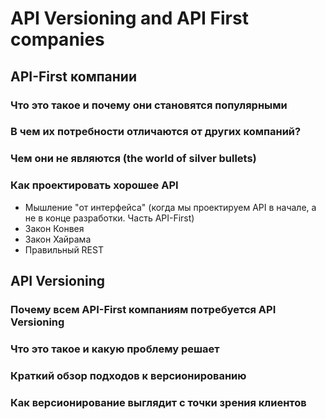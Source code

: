 # API Versioning and API First companies

## API-First компании

### Что это такое и почему они становятся популярными

### В чем их потребности отличаются от других компаний?

### Чем они не являются (the world of silver bullets)

### Как проектировать хорошее API

- Мышление "от интерфейса" (когда мы проектируем API в начале, а не в конце разработки. Часть API-First)
- Закон Конвея
- Закон Хайрама
- Правильный REST

## API Versioning

### Почему всем API-First компаниям потребуется API Versioning

### Что это такое и какую проблему решает

### Краткий обзор подходов к версионированию

### Как версионирование выглядит с точки зрения клиентов
